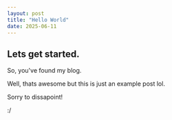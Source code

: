 ```yaml
---
layout: post
title: "Hello World"
date: 2025-06-11
---
```

## Lets get started.

So, you've found my blog. 

Well, thats awesome but this is just an example post lol.

Sorry to dissapoint!

:/


